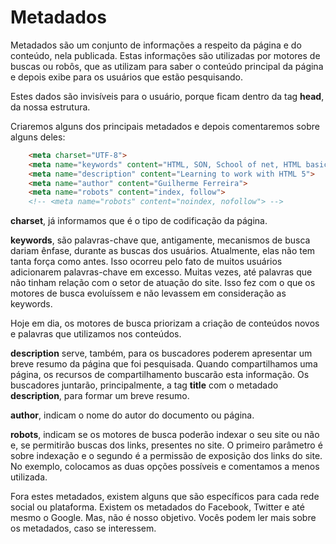 # Metadados

Metadados são um conjunto de informações a respeito da página e do conteúdo, nela publicada. Estas informações são utilizadas por motores de buscas ou robôs, que as utilizam para saber o conteúdo principal da página e depois exibe para os usuários que estão pesquisando.

Estes dados são invisíveis para o usuário, porque ficam dentro da tag **head**, da nossa estrutura.

Criaremos alguns dos principais metadados e depois comentaremos sobre alguns deles:

```html
    <meta charset="UTF-8">
    <meta name="keywords" content="HTML, SON, School of net, HTML basic">
    <meta name="description" content="Learning to work with HTML 5">
    <meta name="author" content="Guilherme Ferreira">
    <meta name="robots" content="index, follow">
    <!-- <meta name="robots" content="noindex, nofollow"> -->
```

**charset**, já informamos que é o tipo de codificação da página.

**keywords**, são palavras-chave que, antigamente, mecanismos de busca dariam ênfase, durante as buscas dos usuários. Atualmente, elas não tem tanta força como antes. Isso ocorreu pelo fato de muitos usuários adicionarem palavras-chave em excesso. Muitas vezes, até palavras que não tinham relação com o setor de atuação do site. Isso fez com o que os motores de busca evoluíssem e não levassem em consideração as keywords.

Hoje em dia, os motores de busca priorizam a criação de conteúdos novos e palavras que utilizamos nos conteúdos.

**description** serve, também, para os buscadores poderem apresentar um breve resumo da página que foi pesquisada. Quando compartilhamos uma página, os recursos de compartilhamento buscarão esta informação. Os buscadores juntarão, principalmente, a tag **title** com o metadado **description**, para formar um breve resumo.

**author**, indicam o nome do autor do documento ou página.

**robots**, indicam se os motores de busca poderão indexar o seu site ou não e, se permitirão buscas dos links, presentes no site. O primeiro parâmetro é sobre indexação e o segundo é a permissão de exposição dos links do site. 
No exemplo, colocamos as duas opções possíveis e comentamos a menos utilizada.

Fora estes metadados, existem alguns que são específicos para cada rede social ou plataforma. Existem os metadados do Facebook, Twitter e até mesmo o Google. Mas, não é nosso objetivo. Vocês podem ler mais sobre os metadados, caso se interessem.